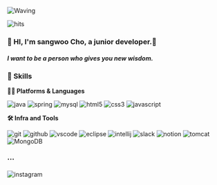 <!-- Header -->

![Waving](https://capsule-render.vercel.app/api?type=shark&height=300&color=gradient)

![hits](https://hits.seeyoufarm.com/api/count/incr/badge.svg?url=https%3A%2F%2Fgithub.com%2Fsangwoodevelopment&edge_flat=false&title=hits)

### 🙇 HI, I'm sangwoo Cho, a junior developer.🌱

##### I want to be a person who gives you new wisdom.


<!-- Body -->

### 🦾 Skills
**🧑‍💻 Platforms & Languages**
<!-- Oracle의 요청으로 Java 로고가 Simple Icons에서 삭제되었기에 대신 OpenJDK의 로고를 사용 -->
![java](https://img.shields.io/badge/java-ffffff.svg?&style=for-the-badge&logo=openjdk&logoColor=black)
![spring](https://img.shields.io/badge/spring-6DB33F.svg?&style=for-the-badge&logo=spring&logoColor=white)
![mysql](https://img.shields.io/badge/mysql-4479A1.svg?&style=for-the-badge&logo=mysql&logoColor=white)
![html5](https://img.shields.io/badge/html5-E34F26.svg?&style=for-the-badge&logo=html5&logoColor=white)
![css3](https://img.shields.io/badge/css3-1572B6.svg?&style=for-the-badge&logo=css3&logoColor=white)
![javascript](https://img.shields.io/badge/javascript-F7DF1E.svg?&style=for-the-badge&logo=javascript&logoColor=white)

**🛠️ Infra and Tools**

![git](https://img.shields.io/badge/git-F05032.svg?&style=for-the-badge&logo=git&logoColor=white)
![github](https://img.shields.io/badge/github-181717.svg?&style=for-the-badge&logo=github&logoColor=white)
![vscode](https://img.shields.io/badge/vscode-007ACC.svg?&style=for-the-badge&logo=visualstudiocode&logoColor=white)
![eclipse](https://img.shields.io/badge/eclipse-2C2255.svg?&style=for-the-badge&logo=eclipseide&logoColor=white)
![intellij](https://img.shields.io/badge/intellij-000000.svg?&style=for-the-badge&logo=intellijidea&logoColor=white)
![slack](https://img.shields.io/badge/slack-4A154B.svg?&style=for-the-badge&logo=slack&logoColor=white)
![notion](https://img.shields.io/badge/notion-000000.svg?&style=for-the-badge&logo=notion&logoColor=white)
![tomcat](https://img.shields.io/badge/comcat-F8DC75.svg?&style=for-the-badge&logo=apachetomcat&logoColor=000000)
![MongoDB](https://img.shields.io/badge/MongoDB-47A248.svg?&style=for-the-badge&logo=mongodb&logoColor=white)

### ···
![instagram](https://img.shields.io/badge/instagram-E4405F.svg?&style=for-the-badge&logo=instagram&logoColor=white)
